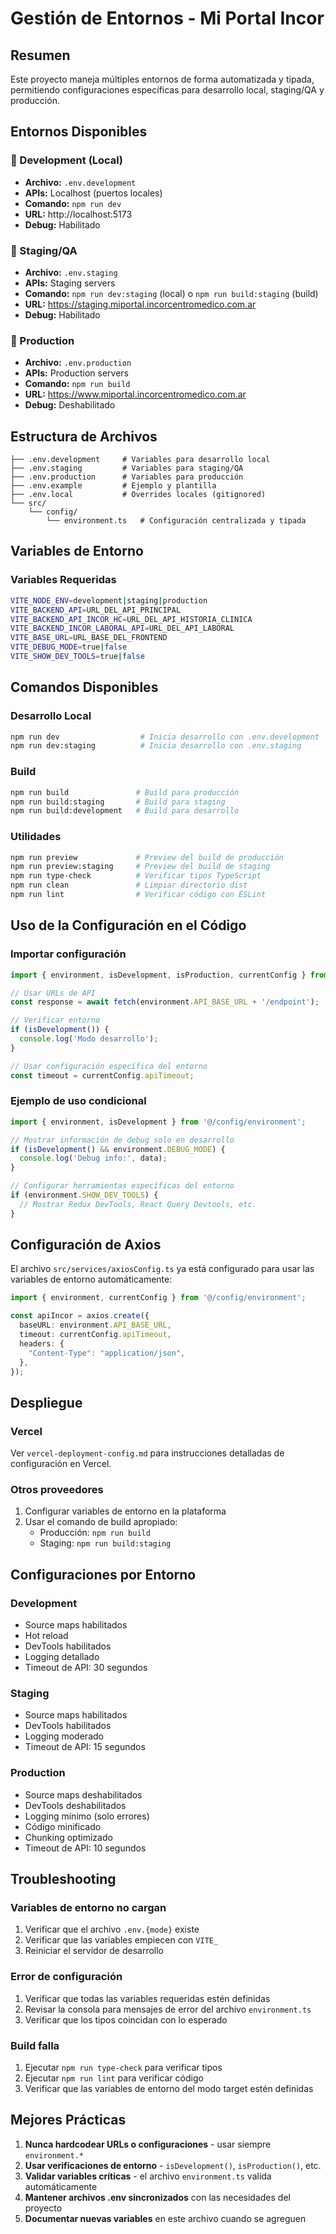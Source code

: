 # Gestión de Entornos - Mi Portal Incor

## Resumen

Este proyecto maneja múltiples entornos de forma automatizada y tipada, permitiendo configuraciones específicas para desarrollo local, staging/QA y producción.

## Entornos Disponibles

### 🔧 Development (Local)
- **Archivo:** `.env.development`
- **APIs:** Localhost (puertos locales)
- **Comando:** `npm run dev`
- **URL:** http://localhost:5173
- **Debug:** Habilitado

### 🧪 Staging/QA
- **Archivo:** `.env.staging`
- **APIs:** Staging servers
- **Comando:** `npm run dev:staging` (local) o `npm run build:staging` (build)
- **URL:** https://staging.miportal.incorcentromedico.com.ar
- **Debug:** Habilitado

### 🚀 Production
- **Archivo:** `.env.production`
- **APIs:** Production servers
- **Comando:** `npm run build`
- **URL:** https://www.miportal.incorcentromedico.com.ar
- **Debug:** Deshabilitado

## Estructura de Archivos

```
├── .env.development     # Variables para desarrollo local
├── .env.staging         # Variables para staging/QA
├── .env.production      # Variables para producción
├── .env.example         # Ejemplo y plantilla
├── .env.local           # Overrides locales (gitignored)
└── src/
    └── config/
        └── environment.ts   # Configuración centralizada y tipada
```

## Variables de Entorno

### Variables Requeridas
```bash
VITE_NODE_ENV=development|staging|production
VITE_BACKEND_API=URL_DEL_API_PRINCIPAL
VITE_BACKEND_API_INCOR_HC=URL_DEL_API_HISTORIA_CLINICA
VITE_BACKEND_INCOR_LABORAL_API=URL_DEL_API_LABORAL
VITE_BASE_URL=URL_BASE_DEL_FRONTEND
VITE_DEBUG_MODE=true|false
VITE_SHOW_DEV_TOOLS=true|false
```

## Comandos Disponibles

### Desarrollo Local
```bash
npm run dev                  # Inicia desarrollo con .env.development
npm run dev:staging          # Inicia desarrollo con .env.staging
```

### Build
```bash
npm run build               # Build para producción
npm run build:staging       # Build para staging
npm run build:development   # Build para desarrollo
```

### Utilidades
```bash
npm run preview             # Preview del build de producción
npm run preview:staging     # Preview del build de staging
npm run type-check          # Verificar tipos TypeScript
npm run clean               # Limpiar directorio dist
npm run lint                # Verificar código con ESLint
```

## Uso de la Configuración en el Código

### Importar configuración
```typescript
import { environment, isDevelopment, isProduction, currentConfig } from '@/config/environment';

// Usar URLs de API
const response = await fetch(environment.API_BASE_URL + '/endpoint');

// Verificar entorno
if (isDevelopment()) {
  console.log('Modo desarrollo');
}

// Usar configuración específica del entorno
const timeout = currentConfig.apiTimeout;
```

### Ejemplo de uso condicional
```typescript
import { environment, isDevelopment } from '@/config/environment';

// Mostrar información de debug solo en desarrollo
if (isDevelopment() && environment.DEBUG_MODE) {
  console.log('Debug info:', data);
}

// Configurar herramientas específicas del entorno
if (environment.SHOW_DEV_TOOLS) {
  // Mostrar Redux DevTools, React Query Devtools, etc.
}
```

## Configuración de Axios

El archivo `src/services/axiosConfig.ts` ya está configurado para usar las variables de entorno automáticamente:

```typescript
import { environment, currentConfig } from '@/config/environment';

const apiIncor = axios.create({
  baseURL: environment.API_BASE_URL,
  timeout: currentConfig.apiTimeout,
  headers: {
    "Content-Type": "application/json",
  },
});
```

## Despliegue

### Vercel
Ver `vercel-deployment-config.md` para instrucciones detalladas de configuración en Vercel.

### Otros proveedores
1. Configurar variables de entorno en la plataforma
2. Usar el comando de build apropiado:
   - Producción: `npm run build`
   - Staging: `npm run build:staging`

## Configuraciones por Entorno

### Development
- Source maps habilitados
- Hot reload
- DevTools habilitados
- Logging detallado
- Timeout de API: 30 segundos

### Staging
- Source maps habilitados
- DevTools habilitados
- Logging moderado
- Timeout de API: 15 segundos

### Production
- Source maps deshabilitados
- DevTools deshabilitados
- Logging mínimo (solo errores)
- Código minificado
- Chunking optimizado
- Timeout de API: 10 segundos

## Troubleshooting

### Variables de entorno no cargan
1. Verificar que el archivo `.env.{mode}` existe
2. Verificar que las variables empiecen con `VITE_`
3. Reiniciar el servidor de desarrollo

### Error de configuración
1. Verificar que todas las variables requeridas estén definidas
2. Revisar la consola para mensajes de error del archivo `environment.ts`
3. Verificar que los tipos coincidan con lo esperado

### Build falla
1. Ejecutar `npm run type-check` para verificar tipos
2. Ejecutar `npm run lint` para verificar código
3. Verificar que las variables de entorno del modo target estén definidas

## Mejores Prácticas

1. **Nunca hardcodear URLs o configuraciones** - usar siempre `environment.*`
2. **Usar verificaciones de entorno** - `isDevelopment()`, `isProduction()`, etc.
3. **Validar variables críticas** - el archivo `environment.ts` valida automáticamente
4. **Mantener archivos .env sincronizados** con las necesidades del proyecto
5. **Documentar nuevas variables** en este archivo cuando se agreguen